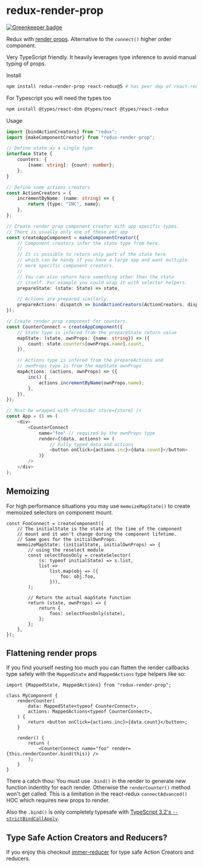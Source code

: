 # redux-render-prop

[![Greenkeeper badge](https://badges.greenkeeper.io/epeli/redux-render-prop.svg)](https://greenkeeper.io/)

Redux with [render props][1]. Alternative to the `connect()` higher order component.

Very TypeScript friendly. It heavily leverages type inference to
avoid manual typing of props.

Install

```sh
npm install redux-render-prop react-redux@5 # has peer dep of react-redux 5.x
```

For Typescript you will need the types too

```sh
npm install @types/react-dom @types/react @types/react-redux
```

Usage

```ts
import {bindActionCreators} from "redux";
import {makeComponentCreator} from "redux-render-prop";

// Define state as a single type
interface State {
    counters: {
        [name: string]: {count: number};
    };
}

// Define some actions creators
const ActionCreators = {
    incrementByName: (name: string) => {
        return {type: "INC", name};
    },
};

// Create render prop component creator with app specific types.
// There is usually only one of these per app
const createAppComponent = makeComponentCreator({
    // Component creators infer the state type from here.
    //
    // It is possible to return only part of the state here
    // which can be handy if you have a large app and want multiple
    // more specific component creators.
    //
    // You can also return here something other than the state
    // itself. For example you could wrap it with selector helpers.
    prepareState: (state: State) => state,

    // Actions are prepared similarly.
    prepareActions: dispatch => bindActionCreators(ActionCreators, dispatch),
});

// Create render prop component for counters.
const CounterConnect = createAppComponent({
    // State type is infered from the prepareState return value
    mapState: (state, ownProps: {name: string}) => ({
        count: state.counters[ownProps.name].count,
    }),

    // Actions type is infered from the prepareActions and
    // ownProps type is from the mapState ownProps
    mapActions: (actions, ownProps) => ({
        inc() {
            actions.incrementByName(ownProps.name);
        },
    }),
});

// Must be wrapped with <Provider store={store} />
const App = () => (
    <div>
        <CounterConnect
            name="foo" // required by the ownProps type
            render={(data, actions) => (
                // Fully typed data and actions
                <button onClick={actions.inc}>{data.count}</button>
            )}
        />
    </div>
);
```

## Memoizing

For high performance situations you may use `memoizeMapState()` to create memoized
selectors on component mount.

```tsx
const FooConnect = createComponent({
    // The initialState is the state at the time of the component
    // mount and it won't change during the component lifetime.
    // Same goes for the initialOwnProps.
    memoizeMapState: (initialState, initialOwnProps) => {
        // using the reselect module
        const selectFoosOnly = createSelector(
            (s: typeof initialState) => s.list,
            list =>
                list.map(obj => ({
                    foo: obj.foo,
                })),
        );

        // Return the actual mapState function
        return (state, ownProps) => {
            return {
                foos: selectFoosOnly(state),
            };
        };
    },
});
```

## Flattening render props

If you find yourself nesting too much you can flatten
the render callbacks type safely with the `MappedState` and `MappedActions`
type helpers like so:

```tsx
import {MappedState, MappedActions} from "redux-render-prop";

class MyComponent {
    renderCounter(
        data: MappedState<typeof CounterConnect>,
        actions: MappedActions<typeof CounterConnect>,
    ) {
        return <button onClick={actions.inc}>{data.count}</button>;
    }

    render() {
        return (
            <CounterConnect name="foo" render={this.renderCounter.bind(this)} />
        );
    }
}
```

There a catch thou: You must use `.bind()` in the render to generate new
function indentity for each render. Otherwise the `renderCounter()` method
won't get called. This is a limitation in the react-redux `connectAdvanced()`
HOC which requires new props to render.

Also the `.bind()` is only completely typesafe with [TypeScript 3.2's `--strictBindCallApply`](https://github.com/Microsoft/TypeScript/pull/27028).

[1]: https://reactjs.org/docs/render-props.html

## Type Safe Action Creators and Reducers?

If you enjoy this checkout
[immer-reducer](https://github.com/epeli/immer-reducer) for type safe Action
Creators and reducers.
